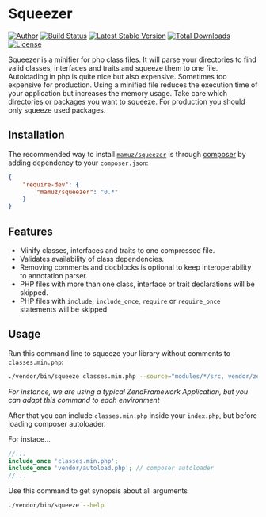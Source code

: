 Squeezer
========

[![Author](http://img.shields.io/badge/author-@mamuz_de-blue.svg?style=flat-square)](https://twitter.com/mamuz_de)
[![Build Status](https://img.shields.io/travis/mamuz/Squeezer.svg?style=flat-square)](https://travis-ci.org/mamuz/Squeezer)
[![Latest Stable Version](https://img.shields.io/packagist/v/mamuz/squeezer.svg?style=flat-square)](https://packagist.org/packages/mamuz/squeezer)
[![Total Downloads](https://img.shields.io/packagist/dt/mamuz/squeezer.svg?style=flat-square)](https://packagist.org/packages/mamuz/squeezer)
[![License](https://img.shields.io/packagist/l/mamuz/squeezer.svg?style=flat-square)](https://packagist.org/packages/mamuz/squeezer)

Squeezer is a minifier for php class files.
It will parse your directories to find valid classes, interfaces and traits and squeeze them to one file.
Autoloading in php is quite nice but also expensive. Sometimes too expensive for production.
Using a minified file reduces the execution time of your application but increases the memory usage.
Take care which directories or packages you want to squeeze. For production you should only squeeze
used packages.

## Installation

The recommended way to install
[`mamuz/squeezer`](https://packagist.org/packages/mamuz/squeezer) is through
[composer](http://getcomposer.org/) by adding dependency to your `composer.json`:

```json
{
    "require-dev": {
        "mamuz/squeezer": "0.*"
    }
}
```

## Features

- Minify classes, interfaces and traits to one compressed file.
- Validates availability of class dependencies.
- Removing comments and docblocks is optional to keep interoperability to annotation parser.
- PHP files with more than one class, interface or trait declarations will be skipped.
- PHP files with `include`, `include_once`, `require` or `require_once` statements will be skipped

## Usage

Run this command line to squeeze your library without comments to `classes.min.php`:

```sh
./vendor/bin/squeeze classes.min.php --source="modules/*/src, vendor/zendframework/*/src" --exclude="zend-loader" --nocomments
```
*For instance, we are using a typical ZendFramework Application, but you can adapt this command to each environment*

After that you can include `classes.min.php` inside your `index.php`, but before loading composer autoloader.

For instace...

```php
//...
include_once 'classes.min.php';
include_once 'vendor/autoload.php'; // composer autoloader
//...
```

Use this command to get synopsis about all arguments

```sh
./vendor/bin/squeeze --help
```
